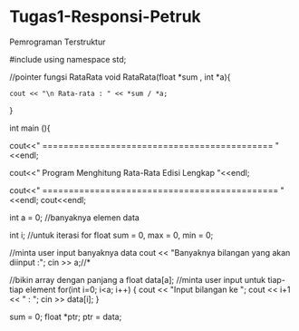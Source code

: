 # Tugas1-Responsi-Petruk
Pemrograman Terstruktur

#include <iostream>
using namespace std;

//pointer fungsi RataRata
void RataRata(float *sum , int *a){
	
	cout << "\n Rata-rata : " << *sum / *a;
	
}

int main (){

cout<<" ============================================ "<<endl;

cout<<"  Program Menghitung Rata-Rata Edisi Lengkap "<<endl;

cout<<" ============================================= "<<endl;
cout<<endl;

int a = 0; //banyaknya elemen data
 
int i; //untuk iterasi for
float sum = 0, max = 0, min = 0; 

//minta user input banyaknya data
cout << "Banyaknya bilangan yang akan diinput :";
cin >> a;//*

//bikin array dengan panjang a
float data[a];
//minta user input untuk tiap-tiap element
for(int i=0; i<a; i++) {
    cout << "Input bilangan ke ";
    cout << i+1 << " : ";
    cin >> data[i];
}

sum = 0;
float *ptr;
ptr = data; 
